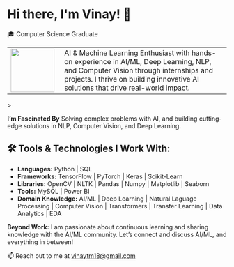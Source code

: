 # Hi there, I'm Vinay! 👋 

🎓 Computer Science Graduate

<table border="0">
  <tr>
    <td style="border: none;">
      <img src="https://media.giphy.com/media/v1.Y2lkPTc5MGI3NjExYXM3OGFoN2R5OW9uNjJoYm5zYnQ4dzllNHU1ZXJ5cmtxdThhb3d4ZCZlcD12MV9pbnRlcm5hbF9naWZfYnlfaWQmY3Q9Zw/qgQUggAC3Pfv687qPC/giphy.gif" width="100"/>
    </td>
    <td style="border: none; vertical-align: middle; padding-left: 15px;">
      AI & Machine Learning Enthusiast with hands-on experience in AI/ML, Deep Learning, NLP, and Computer Vision through internships and projects.  
      I thrive on building innovative AI solutions that drive real-world impact.
    </td>
  </tr>
</table>
>

**I’m Fascinated By** Solving complex problems with AI, and building cutting-edge solutions in NLP, Computer Vision, and Deep Learning.

## 🛠️ Tools & Technologies I Work With:

- **Languages:** Python | SQL
- **Frameworks:** TensorFlow | PyTorch | Keras | Scikit-Learn
- **Libraries:** OpenCV | NLTK | Pandas | Numpy | Matplotlib | Seaborn
- **Tools:** MySQL | Power BI
- **Domain Knowledge:** AI/ML | Deep Learning | Natural Laguage Processing | Computer Vision | Transformers | Transfer Learning | Data Analytics | EDA

**Beyond Work:** I am passionate about continuous learning and sharing knowledge with the AI/ML community. Let’s connect and discuss AI/ML, and everything in between!

📫 Reach out to me at vinaytm18@gmail.com










